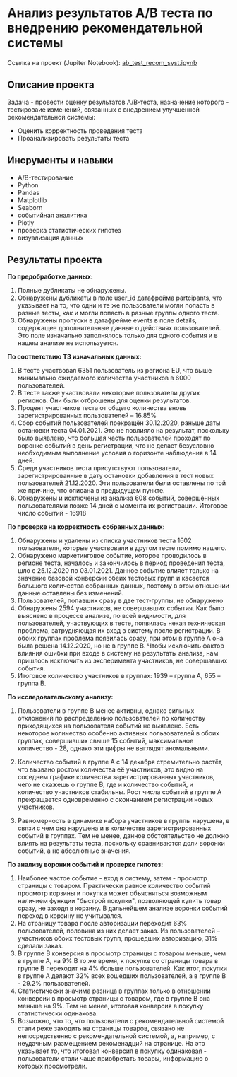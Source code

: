 # Анализ результатов A/B теста по внедрению рекомендательной системы

Ссылка на проект (Jupiter Notebook): [ab_test_recom_syst.ipynb]()

## Описание проекта

Задача - провести оценку результатов A/B-теста, назначение которого - тестироваие изменений, связанных с внедрением улучшенной рекомендательной системы:

- Оценить корректность проведения теста
- Проанализировать результаты теста

## Инсрументы и навыки

* A/B-тестирование
* Python
* Pandas
* Matplotlib
* Seaborn
* событийная аналитика
* Plotly
* проверка статистических гипотез
* визуализация данных

## Результаты проекта

**По предобработке данных:**

1.	Полные дубликаты не обнаружены.
2.	Обнаружены дубликаты в поле user_id датафрейма partcipants, что указывает на то, что одни и те же пользователи могли попасть в разные тесты, как и могли попасть в разные группы одного теста.
3.	Обнаружены пропуски в датафрейме events в поле details, содержащее дополнительные данные о действиях пользователей. Это поле изначально заполнялось только для одного события и в нашем анализе не используется.

**По соответствию ТЗ изначальных данных:**

1.	В тесте участвовал 6351 пользователь из региона EU, что выше минимально ожидаемого количества участников в 6000 пользователей.
2.	В тесте также участвовали некоторые пользователи других регионов. Они были отброшены для оценки результатов.
3.	Процент участников теста от общего количества вновь зарегистрированных пользователей – 16.85%
4.	Сбор событий пользователей прекращён 30.12.2020, раньше даты остановки теста 04.01.2021. Это не повлияло на результат, поскольку было выявлено, что большая часть пользователей проходят по воронке событий в день регистрации, что не делает безусловно необходимым выполнение условия о горизонте наблюдения в 14 дней.
5.	Среди участников теста присутствуют пользователи, зарегистрированные в дату остановки добавления в тест новых пользователей 21.12.2020. Эти пользователи были оставлены по той же причине, что описана в предыдущем пункте.
6.	Обнаружены и исключены из анализа 608 событий, совершённых пользователями позже 14 дней с момента их регистрации. Итоговое число событий - 16918

**По проверке на корректность собранных данных:**

1. Обнаружены и удалены из списка участников теста 1602 пользователя, которые участвовали в другом тесте помимо нашего.
2. Обнаружено маркетинговое событие, которое проводилось в регионе теста, началось и закончилось в период проведения теста, шло с 25.12.2020 по 03.01.2021. Данное событие влияет только на значение базовой конверсии обеих тестовых групп и касается большого количества собранных данных, поэтому в этом отношении данные оставлены без изменений.
3. Пользователей, попавших сразу в две тест-группы, не обнаружено
4. Обнаружены 2594 участников, не совершавших события. Как было выяснено в процессе анализе, по всей видимости, для пользователей, участвующих в тесте, появилась некая техническая проблема, затрудняющая их вход в систему после регистрации. В обоих группах проблема появилась сразу, при этом в группе А она была решена 14.12.2020, но не в группе В. Чтобы исключить фактор влияния ошибки при входе в систему на результаты анализа, нам пришлось исключить из эксперимента участников, не совершавших события.
4. Итоговое количество участников в группах: 1939 – группа А, 655 – группа В.

**По исследовательскому анализу:**

1.	Пользователи в группе B менее активны, однако сильных отклонений по распределению пользователей по количеству приходящихся на пользователя событий не выявлено. Есть некоторое количество особенно активных пользователей в обоих группах, совершивших свыше 15 событий, максимальное количество - 28, однако эти цифры не выглядят аномальными.
2.	Количество событий в группе А с 14 декабря стремительно растёт, что вызвано ростом количества её участников, это видно на соседнем графике количества зарегистрированных участников, чего не скажешь о группе В, где и количество событий, и количество участников стабильны. Рост числа событий в группе А прекращается одновременно с окончанием регистрации новых участников.

3.	Равномерность в динамике набора участников в группы нарушена, в связи с чем она нарушена и в количестве зарегистрированных событий в группах. Тем не менее, данное обстоятельство не должно влиять на результаты теста, поскольку сравниваются доли воронки событий, а не абсолютные значения.

**По анализу воронки событий и проверке гипотез:**

1.	Наиболее частое событие - вход в систему, затем - просмотр страницы с товаром. Практически равное количество событий просмотр корзины и покупка может объясняться возможным наличием функции "быстрой покупки", позволяющей купить товар сразу, не заходя в корзину. В дальнейшем анализе воронки событий переход в корзину не учитывался.
2.	На страницу товара после авторизации переходит 63% пользователей, половина из них делает заказ. Из пользователей – участников обоих тестовых групп, прошедших авторизацию, 31% сделали заказ.
3.	В группе В конверсия в просмотр страницы с товаром меньше, чем в группе А, на 9%.В то же время, к покупке со страницы товара в группе B переходит на 4% больше пользователей. Как итог, покупки в группе A делают 32% всех вошедших пользователей, а в группе B - 29.2% пользователей.
4.	Статистически значима разница в группах только в отношении конверсии в просмотр страницы с товаром, где в группе B она меньше на 9%. Тем не менее, итоговая конверсия в покупку статистически одинакова.
5.	Возможно, что то, что пользователи с рекомендательной системой стали реже заходить на страницы товаров, связано не непосредственно с рекомендательной системой, а, например, с неудачным размещением рекоменадций на странице. На это указывает то, что итоговая конверсия в покупку одинаковая - пользователи стали чаще приобретать товары, информацию о которых просмотрели.
